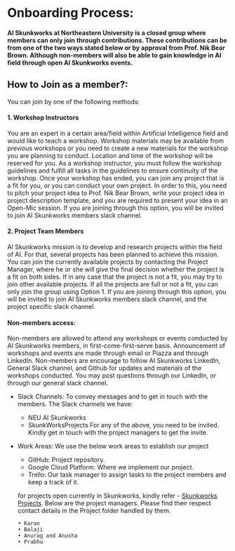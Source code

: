 # Onboarding Process:

#### AI Skunkworks at Northeastern University is a closed group where members can only join through contributions. These contributions can be from one of the two ways stated below or by approval from Prof. Nik Bear Brown. Although non-members will also be able to gain knowledge in AI field through open AI Skunkworks events.

## How to Join as a member?:
You can join by one of the following methods:
#### 1. Workshop Instructors
You are an expert in a certain area/field within Artificial Intelligence field and would like to teach a workshop. Workshop materials may be available from previous workshops or you need to create a new materials for the workshop you are planning to conduct. Location and time of the workshop will be reserved for you. As a workshop instructor, you must follow the workshop guidelines and fulfill all tasks in the guidelines to ensure continuity of the workshop. Once your workshop has ended, you can join any project that is a fit for you, or you can conduct your own project. In order to this, you need to pitch your project idea to Prof. Nik Bear Brown, write your project idea in project description template, and you are required to present your idea in an Open-Mic session. If you are joining through this option, you will be invited to join AI Skunkworks members slack channel.


#### 2. Project Team Members
AI Skunkworks mission is to develop and research projects within the field of AI. For that, several projects has been planned to achieve this mission. You can join the currently available projects by contacting the Project Manager, where he or she will give the final decision whether the project is a fit on both sides. If in any case that the project is not a fit, you may try to join other available projects. If all the projects are full or not a fit, you can only join the group using Option 1. If you are joining through this option, you will be invited to join AI Skunkworks members slack channel, and the project specific slack channel.


#### Non-members access:
Non-members are allowed to attend any workshops or events conducted by AI Skunkworks members, in first-come-first-serve basis. Announcement of workshops and events are made through email or Piazza and through LinkedIn. Non-members are encourage to follow AI Skunkworks LinkedIn, General Slack channel, and Github for updates and materials of the workshops conducted. You may post questions through our LinkedIn, or through our general slack channel. 

-	Slack Channels: To convey messages and to get in touch with the members. The Slack channels we have:
    -	NEU AI Skunkworks
    -	SkunkWorksProjects
    For any of the above, you need to be invited. Kindly get in touch with the project managers to get the invite.
    
-	Work Areas: We use the below work areas to establish our project
    -	GitHub: Project repository.
    -	Google Cloud Platform: Where we implement our project.
    -	Trello: Our task manager to assign tasks to the project members and keep a track of it.
    
    for projects open currently in Skunkworks, kindly refer - <a href="https://github.com/skunkworksneu/Projects">Skunkworks Projects</a>. Below are the project managers. Please find their respect contact details in the Project folder handled by them.
        
        • Karan
        • Balaji
        • Anurag and Anusha
        • Prabhu
